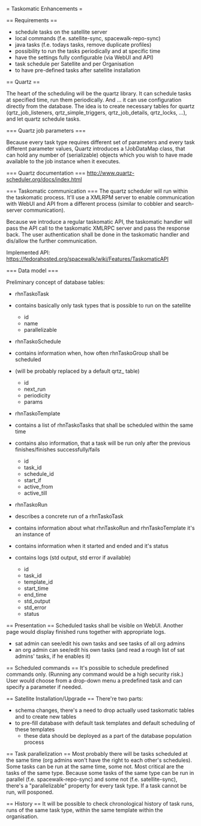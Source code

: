 = Taskomatic Enhancements =

== Requirements ==

 * schedule tasks on the satellite server
  * local commands (f.e. satellite-sync, spacewalk-repo-sync)
  * java tasks (f.e. todays tasks, remove duplicate profiles)
 * possibility to run the tasks periodically and at specific time
 * have the settings fully configurable (via WebUI and API)
 * task schedule per Satellite and per Organisation
 * to have pre-defined tasks after satellite installation

== Quartz ==

The heart of the scheduling will be the quartz library. It can schedule tasks at specified time, run them periodically. And ... it can use configuration directly from the database.
The idea is to create necessary tables for quartz (qrtz_job_listeners, qrtz_simple_triggers, qrtz_job_details, qrtz_locks, ...), and let quartz schedule tasks.

=== Quartz job parameters ===

Because every task type requires different set of parameters and every task different parameter values, Quartz introduces a !JobDataMap class, that can hold any number of (serializable) objects which you wish to have made available to the job instance when it executes.

=== Quartz documentation ===
http://www.quartz-scheduler.org/docs/index.html

=== Taskomatic communication ===
The quartz scheduler will run within the taskomatic process. It'll use a XMLRPM server to enable communication with WebUI and API from a different process (similar to cobbler and search-server communication).

Because we introduce a regular taskomatic API, the taskomatic handler will pass the API call to the taskomatic XMLRPC server and pass the response back.
The user authentication shall be done in the taskomatic handler and dis/allow the further communication.

Implemented API: https://fedorahosted.org/spacewalk/wiki/Features/TaskomaticAPI

=== Data model ===

Preliminary concept of database tables:

 * rhnTaskoTask
  * contains basically only task types that is possible to run on the satellite
    * id
    * name
    * parallelizable

 * rhnTaskoSchedule
  * contains information when, how often rhnTaskoGroup shall be scheduled
  * (will be probably replaced by a default qrtz_ table)
    * id
    * next_run
    * periodicity
    * params

 * rhnTaskoTemplate
  * contains a list of rhnTaskoTasks that shall be scheduled within the same time
  * contains also information, that a task will be run only after the previous finishes/finishes successfully/fails
    * id
    * task_id
    * schedule_id
    * start_if
    * active_from
    * active_till

 * rhnTaskoRun
  * describes a concrete run of a rhnTaskoTask
  * contains information about what rhnTaskoRun and rhnTaskoTemplate it's an instance of
  * contains information when it started and ended and it's status
  * contains logs (std output, std error if available)
    * id
    * task_id
    * template_id
    * start_time
    * end_time
    * std_output
    * std_error
    * status

== Presentation ==
Scheduled tasks shall be visible on WebUI. Another page would display finished runs together with appropriate logs.
 * sat admin can see/edit his own tasks and see tasks of all org admins
 * an org admin can see/edit his own tasks (and read a rough list of sat admins' tasks, if he enables it)

== Scheduled commands ==
It's possible to schedule predefined commands only. (Running any command would be a high security risk.) User would choose from a drop-down menu a predefined task and can specify a parameter if needed.

== Satellite Installation/Upgrade ==
There're two parts:
 * schema changes, there's a need to drop actually used taskomatic tables and to create new tables
 * to pre-fill database with default task templates and default scheduling of these templates
    * these data should be deployed as a part of the database population process

== Task parallelization ==
Most probably there will be tasks scheduled at the same time (org admins won't have the right to each other's schedules). Some tasks can be run at the same time, some not. Most critical are the tasks of the same type. Because some tasks of the same type can be run in parallel (f.e. spacewalk-repo-sync) and some not (f.e. satellite-sync), there's a "parallelizable" property for every task type. If a task cannot be run, will posponed.

== History ==
It will be possible to check chronological history of task runs, runs of the same task type, within the same template within the organisation.

